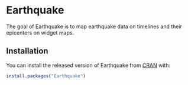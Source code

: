 
<!-- README.md is generated from README.Rmd. Please edit that file -->

# Earthquake

<!-- badges: start -->

<!-- badges: end -->

The goal of Earthquake is to map earthquake data on timelines and their
epicenters on widget maps.

## Installation

You can install the released version of Earthquake from
[CRAN](https://CRAN.R-project.org) with:

``` r
install.packages("Earthquake")
```
